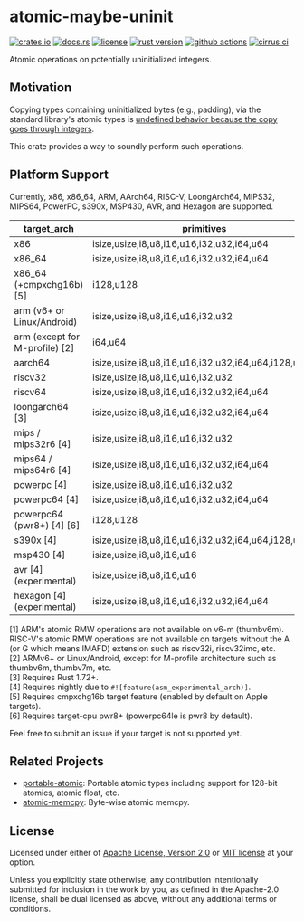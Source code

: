 # atomic-maybe-uninit

[![crates.io](https://img.shields.io/crates/v/atomic-maybe-uninit?style=flat-square&logo=rust)](https://crates.io/crates/atomic-maybe-uninit)
[![docs.rs](https://img.shields.io/badge/docs.rs-atomic--maybe--uninit-blue?style=flat-square&logo=docs.rs)](https://docs.rs/atomic-maybe-uninit)
[![license](https://img.shields.io/badge/license-Apache--2.0_OR_MIT-blue?style=flat-square)](#license)
[![rust version](https://img.shields.io/badge/rustc-1.59+-blue?style=flat-square&logo=rust)](https://www.rust-lang.org)
[![github actions](https://img.shields.io/github/actions/workflow/status/taiki-e/atomic-maybe-uninit/ci.yml?branch=main&style=flat-square&logo=github)](https://github.com/taiki-e/atomic-maybe-uninit/actions)
[![cirrus ci](https://img.shields.io/cirrus/github/taiki-e/atomic-maybe-uninit/main?style=flat-square&logo=cirrusci)](https://cirrus-ci.com/github/taiki-e/atomic-maybe-uninit)

<!-- tidy:crate-doc:start -->
Atomic operations on potentially uninitialized integers.

## Motivation

Copying types containing uninitialized bytes (e.g., padding), via the standard library's atomic types is [undefined behavior because the copy goes through integers][undefined-behavior].

This crate provides a way to soundly perform such operations.

## Platform Support

Currently, x86, x86_64, ARM, AArch64, RISC-V, LoongArch64, MIPS32, MIPS64, PowerPC, s390x, MSP430, AVR, and Hexagon are supported.

| target_arch                      | primitives                                          | load/store | swap/CAS |
| -------------------------------- | --------------------------------------------------- |:----------:|:--------:|
| x86                              | isize,usize,i8,u8,i16,u16,i32,u32,i64,u64           | ✓          | ✓        |
| x86_64                           | isize,usize,i8,u8,i16,u16,i32,u32,i64,u64           | ✓          | ✓        |
| x86_64 (+cmpxchg16b) \[5]        | i128,u128                                           | ✓          | ✓        |
| arm (v6+ or Linux/Android)       | isize,usize,i8,u8,i16,u16,i32,u32                   | ✓          | ✓\[1]    |
| arm (except for M-profile) \[2]  | i64,u64                                             | ✓          | ✓        |
| aarch64                          | isize,usize,i8,u8,i16,u16,i32,u32,i64,u64,i128,u128 | ✓          | ✓        |
| riscv32                          | isize,usize,i8,u8,i16,u16,i32,u32                   | ✓          | ✓\[1]    |
| riscv64                          | isize,usize,i8,u8,i16,u16,i32,u32,i64,u64           | ✓          | ✓\[1]    |
| loongarch64 \[3]                 | isize,usize,i8,u8,i16,u16,i32,u32,i64,u64           | ✓          | ✓        |
| mips / mips32r6 \[4]             | isize,usize,i8,u8,i16,u16,i32,u32                   | ✓          | ✓        |
| mips64 / mips64r6 \[4]           | isize,usize,i8,u8,i16,u16,i32,u32,i64,u64           | ✓          | ✓        |
| powerpc \[4]                     | isize,usize,i8,u8,i16,u16,i32,u32                   | ✓          | ✓        |
| powerpc64 \[4]                   | isize,usize,i8,u8,i16,u16,i32,u32,i64,u64           | ✓          | ✓        |
| powerpc64 (pwr8+) \[4] \[6]      | i128,u128                                           | ✓          | ✓        |
| s390x \[4]                       | isize,usize,i8,u8,i16,u16,i32,u32,i64,u64,i128,u128 | ✓          | ✓        |
| msp430 \[4]                      | isize,usize,i8,u8,i16,u16                           | ✓          |          |
| avr \[4] (experimental)          | isize,usize,i8,u8,i16,u16                           | ✓          | ✓        |
| hexagon \[4] (experimental)      | isize,usize,i8,u8,i16,u16,i32,u32,i64,u64           | ✓          | ✓        |

\[1] ARM's atomic RMW operations are not available on v6-m (thumbv6m). RISC-V's atomic RMW operations are not available on targets without the A (or G which means IMAFD) extension such as riscv32i, riscv32imc, etc.<br>
\[2] ARMv6+ or Linux/Android, except for M-profile architecture such as thumbv6m, thumbv7m, etc.<br>
\[3] Requires Rust 1.72+.<br>
\[4] Requires nightly due to `#![feature(asm_experimental_arch)]`.<br>
\[5] Requires cmpxchg16b target feature (enabled by default on Apple targets).<br>
\[6] Requires target-cpu pwr8+ (powerpc64le is pwr8 by default).<br>

Feel free to submit an issue if your target is not supported yet.

## Related Projects

- [portable-atomic]: Portable atomic types including support for 128-bit atomics, atomic float, etc.
- [atomic-memcpy]: Byte-wise atomic memcpy.

[atomic-memcpy]: https://github.com/taiki-e/atomic-memcpy
[portable-atomic]: https://github.com/taiki-e/portable-atomic
[undefined-behavior]: https://doc.rust-lang.org/reference/behavior-considered-undefined.html

<!-- tidy:crate-doc:end -->

## License

Licensed under either of [Apache License, Version 2.0](LICENSE-APACHE) or
[MIT license](LICENSE-MIT) at your option.

Unless you explicitly state otherwise, any contribution intentionally submitted
for inclusion in the work by you, as defined in the Apache-2.0 license, shall
be dual licensed as above, without any additional terms or conditions.
